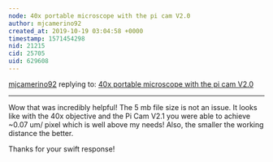 ```yaml
---
node: 40x portable microscope with the pi cam V2.0
author: mjcamerino92
created_at: 2019-10-19 03:04:58 +0000
timestamp: 1571454298
nid: 21215
cid: 25705
uid: 629608
---
```




[mjcamerino92](../profile/mjcamerino92) replying to: [40x portable microscope with the pi cam V2.0](../notes/mjcamerino92/10-18-2019/40x-portable-microscope-with-the-pi-cam-v2-0)

----
Wow that was incredibly helpful! 
The 5 mb file size is not an issue.  It looks like with the 40x objective and the Pi Cam V2.1 you were able to achieve ~0.07 um/ pixel which is well above my needs! Also, the smaller the working distance the better. 

Thanks for your swift response!